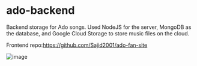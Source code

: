 # ado-backend

Backend storage for Ado songs. Used NodeJS for the server, MongoDB as the database, and Google Cloud Storage to store music files on the cloud.

Frontend repo:https://github.com/Sajid2001/ado-fan-site

![image](https://github.com/Sajid2001/ado-backend/assets/60523377/33e403af-f086-49c7-b959-0f0a5c9b5932)
